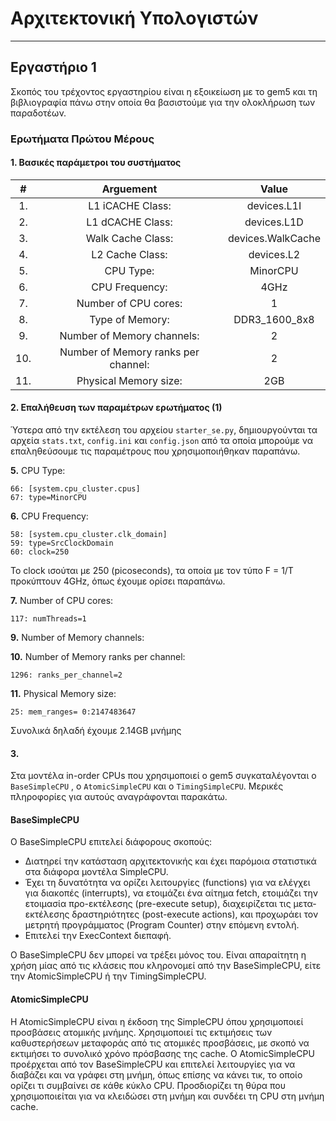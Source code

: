 # Αρχιτεκτονική Υπολογιστών
___________________________
## Εργαστήριο 1

Σκοπός του τρέχοντος εργαστηρίου είναι η εξοικείωση με το gem5 και τη βιβλιογραφία πάνω στην οποία θα βασιστούμε για την ολοκλήρωση των παραδοτέων.

### Ερωτήματα Πρώτου Μέρους

#### 1. Βασικές παράμετροι του συστήματος

|  #  |              Arguement              |       Value       |
|:---:|:-----------------------------------:|:-----------------:|
|  1. |           L1 iCACHE Class:          |    devices.L1I    |
|  2. |           L1 dCACHE Class:          |    devices.L1D    |
|  3. |          Walk Cache Class:          | devices.WalkCache |
|  4. |           L2 Cache Class:           |     devices.L2    |
|  5. |              CPU Type:              |      MinorCPU     |
|  6. |            CPU Frequency:           |        4GHz       |
|  7. |         Number of CPU cores:        |         1         |
|  8. |           Type of Memory:           |   DDR3_1600_8x8   |
|  9. |      Number of Memory channels:     |         2         |
| 10. | Number of Memory ranks per channel: |         2         |
| 11. | Physical Memory size:               |        2GB        |

#### 2. Επαλήθευση των παραμέτρων ερωτήματος (1)

Ύστερα από την εκτέλεση του αρχείου `starter_se.py`, δημιουργούνται τα αρχεία `stats.txt`, `config.ini` και `config.json` από τα οποία μπορούμε να επαληθεύσουμε τις παραμέτρους που χρησιμοποιήθηκαν παραπάνω.


**5.** CPU Type:

```
66: [system.cpu_cluster.cpus]
67: type=MinorCPU
```

**6.** CPU Frequency:

```
58: [system.cpu_cluster.clk_domain]
59: type=SrcClockDomain
60: clock=250
```
Το clock ισούται με 250 (picoseconds), τα οποία με τον τύπο F = 1/T προκύπτουν 4GHz, όπως έχουμε ορίσει παραπάνω.

**7.** Number of CPU cores:

```
117: numThreads=1
```

**9.** Number of Memory channels:



**10.** Number of Memory ranks per channel:

```
1296: ranks_per_channel=2
```

**11.** Physical Memory size:

```
25: mem_ranges= 0:2147483647
```
Συνολικά δηλαδή έχουμε 2.14GB μνήμης

#### 3.

Στα μοντέλα in-order CPUs που χρησιμοποιεί ο gem5 συγκαταλέγονται ο `BaseSimpleCPU` , o `AtomicSimpleCPU` και ο `TimingSimpleCPU`. Μερικές πληροφορίες για αυτούς αναγράφονται παρακάτω.

#### BaseSimpleCPU

Ο BaseSimpleCPU επιτελεί διάφορους σκοπούς:
* Διατηρεί την κατάσταση αρχιτεκτονικής και έχει παρόμοια στατιστικά στα διάφορα μοντέλα SimpleCPU.
* Έχει τη δυνατότητα να ορίζει λειτουργίες (functions) για να ελέγχει για διακοπές (interrupts), να ετοιμάζει ένα αίτημα fetch, ετοιμάζει την ετοιμασία προ-εκτέλεσης (pre-execute setup), διαχειρίζεται τις μετα-εκτέλεσης δραστηριότητες (post-execute actions), και προχωράει τον μετρητή προγράμματος (Program Counter) στην επόμενη εντολή.
* Επιτελεί την ExecContext διεπαφή.

Ο BaseSimpleCPU δεν μπορεί να τρέξει μόνος του. Είναι απαραίτητη η χρήση μίας από τις κλάσεις που κληρονομεί από την BaseSimpleCPU, είτε την AtomicSimpleCPU ή την TimingSimpleCPU.

#### AtomicSimpleCPU

Η AtomicSimpleCPU είναι η έκδοση της SimpleCPU όπου χρησιμοποιεί προσβάσεις ατομικής μνήμης. Χρησιμοποιεί τις εκτιμήσεις των καθυστερήσεων μεταφοράς από τις ατομικές προσβάσεις, με σκοπό να εκτιμήσει το συνολικό χρόνο πρόσβασης της cache. Ο AtomicSimpleCPU προέρχεται από τον BaseSimpleCPU και επιτελεί λειτουργίες για να διαβάζει και να γράφει στη μνήμη, όπως επίσης να κάνει τικ, το οποίο ορίζει τι συμβαίνει σε κάθε κύκλο CPU. Προσδιορίζει τη θύρα που χρησιμοποιείται για να κλειδώσει στη μνήμη και συνδέει τη CPU στη μνήμη cache.




